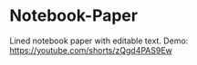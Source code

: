 # Notebook-Paper
Lined notebook paper with editable text. Demo: https://youtube.com/shorts/zQgd4PAS9Ew
